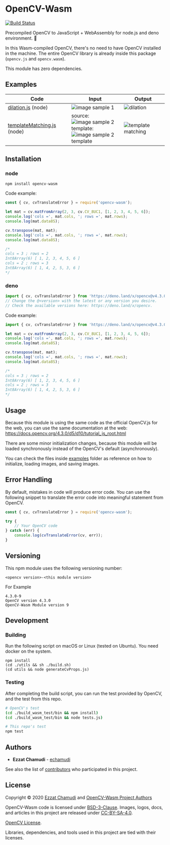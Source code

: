 # OpenCV-Wasm

[![Build Status](https://travis-ci.org/echamudi/opencv-wasm.svg?branch=master)](https://travis-ci.org/echamudi/opencv-wasm)

Precompiled OpenCV to JavaScript + WebAssembly for node.js and deno environment. 🦕

In this Wasm-compiled OpenCV, there's no need to have OpenCV installed in the machine. The entire OpenCV library is already inside this package (`opencv.js` and `opencv.wasm`).

This module has zero dependencies.

## Examples

| Code | Input | Output |
|---|---|---|
| [dilation.js](https://github.com/echamudi/opencv-wasm/blob/master/examples/dilation.js) (node)| ![image sample 1](https://github.com/echamudi/opencv-wasm/blob/master/examples/input/image-sample-1.jpg?raw=true) | ![dilation](https://github.com/echamudi/opencv-wasm/blob/master/examples/expected-output/dilation.png?raw=true) |
| [templateMatching.js](https://github.com/echamudi/opencv-wasm/blob/master/examples/templateMatching.js) (node) | source:<br>![image sample 2](https://github.com/echamudi/opencv-wasm/blob/master/examples/input/image-sample-2.png?raw=true) <br>template:<br> ![image sample 2 template](https://github.com/echamudi/opencv-wasm/blob/master/examples/input/image-sample-2-template.png?raw=true) | ![template matching](https://github.com/echamudi/opencv-wasm/blob/master/examples/expected-output/template-matching.png?raw=true) |

## Installation

### node

```
npm install opencv-wasm
```
Code example:
```js
const { cv, cvTranslateError } = require('opencv-wasm');

let mat = cv.matFromArray(2, 3, cv.CV_8UC1, [1, 2, 3, 4, 5, 6]);
console.log('cols =', mat.cols, '; rows =', mat.rows);
console.log(mat.data8S);

cv.transpose(mat, mat);
console.log('cols =', mat.cols, '; rows =', mat.rows);
console.log(mat.data8S);

/*
cols = 3 ; rows = 2
Int8Array(6) [ 1, 2, 3, 4, 5, 6 ]
cols = 2 ; rows = 3
Int8Array(6) [ 1, 4, 2, 5, 3, 6 ]
*/
```

### deno

```ts
import { cv, cvTranslateError } from 'https://deno.land/x/opencv@v4.3.0-10/mod.ts';
// Change the @<version> with the latest or any version you desire.
// Check the available versions here: https://deno.land/x/opencv.
```
Code example:
```ts
import { cv, cvTranslateError } from 'https://deno.land/x/opencv@v4.3.0-10/mod.ts';

let mat = cv.matFromArray(2, 3, cv.CV_8UC1, [1, 2, 3, 4, 5, 6]);
console.log('cols =', mat.cols, '; rows =', mat.rows);
console.log(mat.data8S);

cv.transpose(mat, mat);
console.log('cols =', mat.cols, '; rows =', mat.rows);
console.log(mat.data8S);

/*
cols = 3 ; rows = 2
Int8Array(6) [ 1, 2, 3, 4, 5, 6 ]
cols = 2 ; rows = 3
Int8Array(6) [ 1, 4, 2, 5, 3, 6 ]
*/
```

## Usage

Because this module is using the same code as the official OpenCV.js for the web, you can use the same documentation at the web: https://docs.opencv.org/4.3.0/d5/d10/tutorial_js_root.html

There are some minor initialization changes, because this module will be loaded synchronously instead of the OpenCV's default (asynchronously). 

You can check the files inside [examples](https://github.com/echamudi/opencv-wasm/tree/master/examples) folder as reference on how to initialize, loading images, and saving images.

## Error Handling

By default, mistakes in code will produce error code. You can use the following snippet to translate the error code into meaningful statement from OpenCV.

```js
const { cv, cvTranslateError } = require('opencv-wasm');

try {
    // Your OpenCV code
} catch (err) {
    console.log(cvTranslateError(cv, err));
}
```

## Versioning

This npm module uses the following versioning number:
```
<opencv version>-<this module version>
```
For Example
```
4.3.0-9
OpenCV version 4.3.0
OpenCV-Wasm Module version 9
```

## Development

### Building

Run the following script on macOS or Linux (tested on Ubuntu). You need docker on the system.

```
npm install
(cd ./utils && sh ./build.sh)
(cd utils && node generateCvProps.js)
```

### Testing

After completing the build script, you can run the test provided by OpenCV, and the test from this repo.

```sh
# OpenCV's test
(cd ./build_wasm_test/bin && npm install)
(cd ./build_wasm_test/bin && node tests.js)

# This repo's test
npm test
```

## Authors

* **Ezzat Chamudi** - [echamudi](https://github.com/echamudi)

See also the list of [contributors](https://github.com/echamudi/opencv-wasm/graphs/contributors) who participated in this project.

## License

Copyright © 2020 [Ezzat Chamudi](https://github.com/echamudi) and [OpenCV-Wasm Project Authors](https://github.com/echamudi/opencv-wasm/graphs/contributors)

OpenCV-Wasm code is licensed under [BSD-3-Clause](https://opensource.org/licenses/BSD-3-Clause). Images, logos, docs, and articles in this project are released under [CC-BY-SA-4.0](https://creativecommons.org/licenses/by-sa/4.0/legalcode).

[OpenCV License](https://opencv.org/license/).

Libraries, dependencies, and tools used in this project are tied with their licenses.
